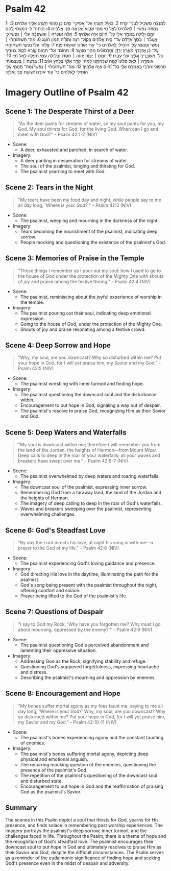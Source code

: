 # Psalm 42
1: לַמְנַצֵּ֗חַ מַשְׂכִּ֥יל לִבְנֵי־ קֹֽרַח׃
2: כְּאַיָּ֗ל תַּעֲרֹ֥ג עַל־ אֲפִֽיקֵי־ מָ֑יִם כֵּ֤ן נַפְשִׁ֨י תַעֲרֹ֖ג אֵלֶ֣יךָ אֱלֹהִֽים׃
3: צָמְאָ֬ה נַפְשִׁ֨י ׀ לֵאלֹהִים֮ לְאֵ֪ל חָ֥י מָתַ֥י אָב֑וֹא וְ֝אֵרָאֶ֗ה פְּנֵ֣י אֱלֹהִֽים׃
4: הָֽיְתָה־ לִּ֬י דִמְעָתִ֣י לֶ֭חֶם יוֹמָ֣ם וָלָ֑יְלָה בֶּאֱמֹ֥ר אֵלַ֥י כָּל־ הַ֝יּ֗וֹם אַיֵּ֥ה אֱלֹהֶֽיךָ׃
5: אֵ֤לֶּה אֶזְכְּרָ֨ה ׀ וְאֶשְׁפְּכָ֬ה עָלַ֨י ׀ נַפְשִׁ֗י כִּ֤י אֶֽעֱבֹ֨ר ׀ בַּסָּךְ֮ אֶדַּדֵּ֗ם עַד־ בֵּ֥ית אֱלֹ֫הִ֥ים בְּקוֹל־ רִנָּ֥ה וְתוֹדָ֗ה הָמ֥וֹן חוֹגֵֽג׃
6: מַה־ תִּשְׁתּ֬וֹחֲחִ֨י ׀ נַפְשִׁי֮ וַתֶּהֱמִ֪י עָ֫לָ֥י הוֹחִ֣ילִי לֵֽ֭אלֹהִים כִּי־ ע֥וֹד אוֹדֶ֗נּוּ יְשׁוּע֥וֹת פָּנָֽיו׃
7: אֱֽלֹהַ֗י עָלַי֮ נַפְשִׁ֪י תִשְׁתּ֫וֹחָ֥ח עַל־ כֵּ֗ן אֶ֭זְכָּרְךָ מֵאֶ֣רֶץ יַרְדֵּ֑ן וְ֝חֶרְמוֹנִ֗ים מֵהַ֥ר מִצְעָֽר׃
8: תְּהֽוֹם־ אֶל־ תְּה֣וֹם ק֭וֹרֵא לְק֣וֹל צִנּוֹרֶ֑יךָ כָּֽל־ מִשְׁבָּרֶ֥יךָ וְ֝גַלֶּ֗יךָ עָלַ֥י עָבָֽרוּ׃
9: יוֹמָ֤ם ׀ יְצַוֶּ֬ה יְהוָ֨ה ׀ חַסְדּ֗וֹ וּ֭בַלַּיְלָה עִמִּ֑י תְּ֝פִלָּ֗ה לְאֵ֣ל חַיָּֽי׃
10: אוֹמְרָ֤ה ׀ לְאֵ֥ל סַלְעִי֮ לָמָ֪ה שְׁכַ֫חְתָּ֥נִי לָֽמָּה־ קֹדֵ֥ר אֵלֵ֗ךְ בְּלַ֣חַץ אוֹיֵֽב׃
11: בְּרֶ֤צַח ׀ בְּֽעַצְמוֹתַ֗י חֵרְפ֥וּנִי צוֹרְרָ֑י בְּאָמְרָ֥ם אֵלַ֥י כָּל־ הַ֝יּ֗וֹם אַיֵּ֥ה אֱלֹהֶֽיךָ׃
12: מַה־ תִּשְׁתּ֬וֹחֲחִ֨י ׀ נַפְשִׁי֮ וּֽמַה־ תֶּהֱמִ֪י עָ֫לָ֥י הוֹחִ֣ילִי לֽ͏ֵ֭אלֹהִים כִּי־ ע֣וֹד אוֹדֶ֑נּוּ יְשׁוּעֹ֥ת פָּ֝נַ֗י וֵֽאלֹהָֽי׃

# Imagery Outline of Psalm 42

## Scene 1: The Desperate Thirst of a Deer

> "As the deer pants for streams of water, so my soul pants for you, my God. My soul thirsts for God, for the living God. When can I go and meet with God?" - Psalm 42:1-2 (NIV)

- Scene:
  - A deer, exhausted and parched, in search of water.
- Imagery:
  - A deer panting in desperation for streams of water.
  - The soul of the psalmist, longing and thirsting for God.
  - The psalmist yearning to meet with God.

## Scene 2: Tears in the Night

> "My tears have been my food day and night, while people say to me all day long, 'Where is your God?'" - Psalm 42:3 (NIV)

- Scene:
  - The psalmist, weeping and mourning in the darkness of the night.
- Imagery:
  - Tears becoming the nourishment of the psalmist, indicating deep sorrow.
  - People mocking and questioning the existence of the psalmist's God.

## Scene 3: Memories of Praise in the Temple

> "These things I remember as I pour out my soul: how I used to go to the house of God under the protection of the Mighty One with shouts of joy and praise among the festive throng." - Psalm 42:4 (NIV)

- Scene:
  - The psalmist, reminiscing about the joyful experience of worship in the temple.
- Imagery:
  - The psalmist pouring out their soul, indicating deep emotional expression.
  - Going to the house of God, under the protection of the Mighty One.
  - Shouts of joy and praise resonating among a festive crowd.

## Scene 4: Deep Sorrow and Hope

> "Why, my soul, are you downcast? Why so disturbed within me? Put your hope in God, for I will yet praise him, my Savior and my God." - Psalm 42:5 (NIV)

- Scene:
  - The psalmist wrestling with inner turmoil and finding hope.
- Imagery:
  - The psalmist questioning the downcast soul and the disturbance within.
  - Encouragement to put hope in God, signaling a way out of despair.
  - The psalmist's resolve to praise God, recognizing Him as their Savior and God.

## Scene 5: Deep Waters and Waterfalls

> "My soul is downcast within me; therefore I will remember you from the land of the Jordan, the heights of Hermon—from Mount Mizar. Deep calls to deep in the roar of your waterfalls; all your waves and breakers have swept over me." - Psalm 42:6-7 (NIV)

- Scene:
  - The psalmist overwhelmed by deep waters and roaring waterfalls.
- Imagery:
  - The downcast soul of the psalmist, expressing inner sorrow.
  - Remembering God from a faraway land, the land of the Jordan and the heights of Hermon.
  - The imagery of deep calling to deep in the roar of God's waterfalls.
  - Waves and breakers sweeping over the psalmist, representing overwhelming challenges.

## Scene 6: God's Steadfast Love

> "By day the Lord directs his love, at night his song is with me—a prayer to the God of my life." - Psalm 42:8 (NIV)

- Scene:
  - The psalmist experiencing God's loving guidance and presence.
- Imagery:
  - God directing His love in the daytime, illuminating the path for the psalmist.
  - God's song being present with the psalmist throughout the night, offering comfort and solace.
  - Prayer being lifted to the God of the psalmist's life.

## Scene 7: Questions of Despair

> "I say to God my Rock, 'Why have you forgotten me? Why must I go about mourning, oppressed by the enemy?'" - Psalm 42:9 (NIV)

- Scene:
  - The psalmist questioning God's perceived abandonment and lamenting their oppressive situation.
- Imagery:
  - Addressing God as the Rock, signifying stability and refuge.
  - Questioning God's supposed forgetfulness, expressing heartache and distress.
  - Describing the psalmist's mourning and oppression by enemies.

## Scene 8: Encouragement and Hope

> "My bones suffer mortal agony as my foes taunt me, saying to me all day long, 'Where is your God?' Why, my soul, are you downcast? Why so disturbed within me? Put your hope in God, for I will yet praise him, my Savior and my God." - Psalm 42:10-11 (NIV)

- Scene:
  - The psalmist's bones experiencing agony and the constant taunting of enemies.
- Imagery:
  - The psalmist's bones suffering mortal agony, depicting deep physical and emotional anguish.
  - The recurring mocking question of the enemies, questioning the presence of the psalmist's God.
  - The repetition of the psalmist's questioning of the downcast soul and disturbed state.
  - Encouragement to put hope in God and the reaffirmation of praising God as the psalmist's Savior.

## Summary

The scenes in this Psalm depict a soul that thirsts for God, yearns for His presence, and finds solace in remembering past worship experiences. The imagery portrays the psalmist's deep sorrow, inner turmoil, and the challenges faced in life. Throughout the Psalm, there is a theme of hope and the recognition of God's steadfast love. The psalmist encourages their downcast soul to put hope in God and ultimately resolves to praise Him as their Savior and God, despite the difficult circumstances. The Psalm serves as a reminder of the eudaimonic significance of finding hope and seeking God's presence even in the midst of despair and adversity.